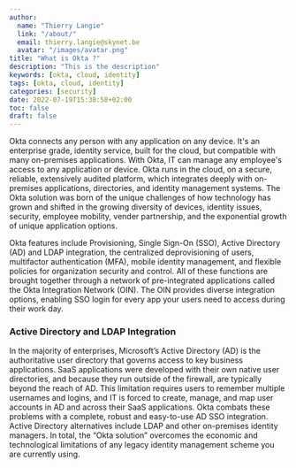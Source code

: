 ```yaml
---
author:
  name: "Thierry Langie"
  link: "/about/"
  email: thierry.langie@skynet.be
  avatar: "/images/avatar.png"
title: "What is Okta ?"
description: "This is the description"
keywords: [okta, cloud, identity]
tags: [okta, cloud, identity]
categories: [security]
date: 2022-07-19T15:38:58+02:00
toc: false
draft: false
---
```


Okta connects any person with any application on any device. It's an enterprise grade, identity service, built for the cloud, but compatible with many on-premises applications. With Okta, IT can manage any employee's access to any application or device. Okta runs in the cloud, on a secure, reliable, extensively audited platform, which integrates deeply with on-premises applications, directories, and identity management systems. The Okta solution was born of the unique challenges of how technology has grown and shifted in the growing diversity of devices, identity issues, security, employee mobility, vender partnership, and the exponential growth of unique application options.

Okta features include Provisioning, Single Sign-On (SSO), Active Directory (AD) and LDAP integration, the centralized deprovisioning of users, multifactor authentication (MFA), mobile identity management, and flexible policies for organization security and control. All of these functions are brought together through a network of pre-integrated applications called the Okta Integration Network (OIN). The OIN provides diverse integration options, enabling SSO login for every app your users need to access during their work day.

### Active Directory and LDAP Integration

In the majority of enterprises, Microsoft’s Active Directory (AD) is the authoritative user directory that governs access to key business applications. SaaS applications were developed with their own native user directories, and because they run outside of the firewall, are typically beyond the reach of AD. This limitation requires users to remember multiple usernames and logins, and IT is forced to create, manage, and map user accounts in AD and across their SaaS applications. Okta combats these problems with a complete, robust and easy-to-use AD SSO integration. Active Directory alternatives include LDAP and other on-premises identity managers. In total, the “Okta solution” overcomes the economic and technological limitations of any legacy identity management scheme you are currently using.

